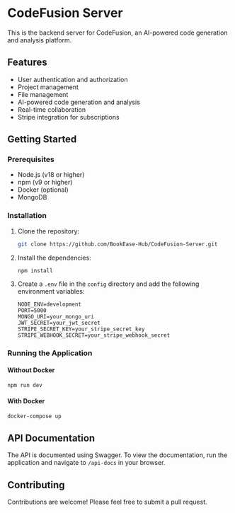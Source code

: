 # CodeFusion Server

This is the backend server for CodeFusion, an AI-powered code generation and analysis platform.

## Features

- User authentication and authorization
- Project management
- File management
- AI-powered code generation and analysis
- Real-time collaboration
- Stripe integration for subscriptions

## Getting Started

### Prerequisites

- Node.js (v18 or higher)
- npm (v9 or higher)
- Docker (optional)
- MongoDB

### Installation

1. Clone the repository:
   ```bash
   git clone https://github.com/BookEase-Hub/CodeFusion-Server.git
   ```
2. Install the dependencies:
   ```bash
   npm install
   ```
3. Create a `.env` file in the `config` directory and add the following environment variables:
   ```
   NODE_ENV=development
   PORT=5000
   MONGO_URI=your_mongo_uri
   JWT_SECRET=your_jwt_secret
   STRIPE_SECRET_KEY=your_stripe_secret_key
   STRIPE_WEBHOOK_SECRET=your_stripe_webhook_secret
   ```

### Running the Application

#### Without Docker

```bash
npm run dev
```

#### With Docker

```bash
docker-compose up
```

## API Documentation

The API is documented using Swagger. To view the documentation, run the application and navigate to `/api-docs` in your browser.

## Contributing

Contributions are welcome! Please feel free to submit a pull request.

